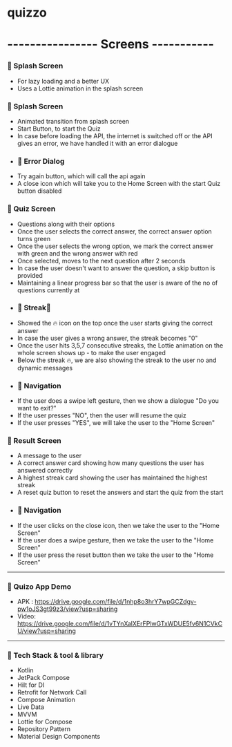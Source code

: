 # quizzo

# ---------------- Screens -----------
### 🔹 Splash Screen
-  For lazy loading and a better UX  
-  Uses a Lottie animation in the splash screen
  
### 🔹 Splash Screen
- Animated transition from splash screen
- Start Button, to start the Quiz
- In case before loading the API, the internet is  switched off or the API gives an error, we have handled it with an error dialogue
- ### 🔹 Error Dialog
-   Try again button, which will call the api again
-   A close icon which will take you to the Home Screen with the start Quiz button disabled


### 🔹 Quiz Screen
-  Questions along with their options
-  Once the user selects the correct answer, the correct answer option turns green
-  Once the user selects the wrong option, we mark the correct answer with green and the wrong answer with red
-  Once selected, moves to the next question after 2 seconds
-  In case the user doesn't want to answer the question, a skip button is provided
-  Maintaining a linear progress bar so that the user is aware of the no of questions currently at
-  ### 🔹 Streak🚀
-  Showed the 🔥 icon on the top once the user starts giving the  correct answer
-  In case the user gives a  wrong answer, the streak becomes "0"
-  Once the user hits 3,5,7 consecutive streaks, the Lottie animation on the whole screen shows up - to make the user engaged
-  Below the streak 🔥, we are also showing the streak to the user no and dynamic messages
-   ### 🔹 Navigation
-   If the user does a swipe left gesture, then we show a dialogue "Do you want to exit?"
-   If the user presses "NO", then the user will resume the quiz
-   If the user presses "YES", we will take the user to the "Home Screen"


### 🔹 Result Screen
- A message to the user
- A correct answer card showing how many questions the user has answered correctly
- A highest streak card showing the user has maintained the highest streak
- A reset quiz button to reset the answers and start the quiz from the start
-  ### 🔹 Navigation
-  If the user clicks on the close icon, then we take the  user to the "Home Screen"
-  If the user does a swipe gesture, then we take the user to the "Home Screen"
-  If the user press the reset button then we take the user to the "Home Screen"

---------------------------------------------------------------------------------------------
### 🔹 Quizo App Demo
- APK : https://drive.google.com/file/d/1nhp8o3hrY7wpGCZdgv-pw1oJS3gt99z3/view?usp=sharing
- Video: https://drive.google.com/file/d/1vTYnXalXErFPlwGTxWDUE5fv6N1CVkCU/view?usp=sharing

---------------------------------------------------------------------------------------------
### 🔹 Tech Stack & tool & library
- Kotlin
- JetPack Compose
- Hilt for DI
- Retrofit for Network Call
- Compose Animation
- Live Data
- MVVM
- Lottie for Compose
- Repository Pattern
- Material Design Components






